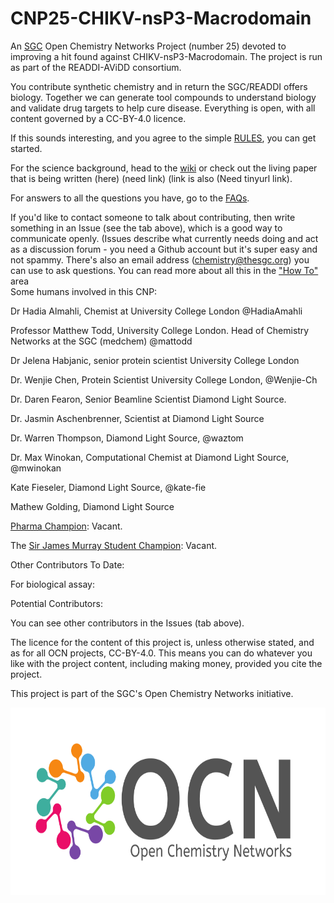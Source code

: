 # CNP25-CHIKV-nsP3-Macrodomain

An [SGC]((https://www.thesgc.org/)) Open Chemistry Networks Project (number 25) devoted to improving a hit found against CHIKV-nsP3-Macrodomain. The project is run as part of the READDI-AViDD consortium.

You contribute synthetic chemistry and in return the SGC/READDI offers biology. Together we can generate tool compounds to understand biology and validate drug targets to help cure disease. Everything is open, with all content governed by a CC-BY-4.0 licence.

If this sounds interesting, and you agree to the simple [RULES](https://www.thesgc.org/sgc-open-chemistry-networks/terms-of-use), you can get started.

For the science background, head to the [wiki](https://github.com/StructuralGenomicsConsortium/CNP25-CHIKV-nsP3-Macrodomain/wiki) or check out the living paper that is being written (here) (need link) (link is also (Need tinyurl link).

For answers to all the questions you have, go to the [FAQs](https://www.thesgc.org/sgc-open-chemistry-networks/faq).

If you'd like to contact someone to talk about contributing, then write something in an Issue (see the tab above), which is a good way to communicate openly. (Issues describe what currently needs doing and act as a discussion forum - you need a Github account but it's super easy and not spammy. There's also an email address (chemistry@thesgc.org) you can use to ask questions. You can read more about all this in the ["How To"](https://github.com/StructuralGenomicsConsortium/Chemistry_TechOps_HowTo/wiki) area  
Some humans involved in this CNP: 

Dr Hadia Almahli, Chemist at University College London @HadiaAmahli

Professor Matthew Todd, University College London. Head of Chemistry Networks at the SGC (medchem) @mattodd 

Dr Jelena Habjanic, senior protein scientist University College London

Dr. Wenjie Chen, Protein Scientist University College London, @Wenjie-Ch 

Dr. Daren Fearon, Senior Beamline Scientist Diamond Light Source. 

Dr. Jasmin Aschenbrenner, Scientist at Diamond Light Source 

Dr. Warren Thompson, Diamond Light Source, @waztom

Dr. Max Winokan, Computational Chemist at Diamond Light Source, @mwinokan 

Kate Fieseler, Diamond Light Source, @kate-fie

Mathew Golding, Diamond Light Source




[Pharma Champion](https://github.com/StructuralGenomicsConsortium/Chemistry_TechOps_HowTo/wiki/Pharma-Industry-Champions): Vacant.

The [Sir James Murray Student Champion](https://www.thesgc.org/sgc-open-chemistry-networks/champions-program): Vacant.  

Other Contributors To Date: 

For biological assay:


Potential Contributors:


You can see other contributors in the Issues (tab above).

The licence for the content of this project is, unless otherwise stated, and as for all OCN projects, CC-BY-4.0. This means you can do whatever you like with the project content, including making money, provided you cite the project.

This project is part of the SGC's Open Chemistry Networks initiative.

<a href="url"><img src="https://github.com/StructuralGenomicsConsortium/Chemistry_TechOps_HowTo/blob/main/Open%20Chemistry%20Networks%20Logos/OCN_Logo_Final_smban.png?raw=true" align="centre" height="300" ></a>
